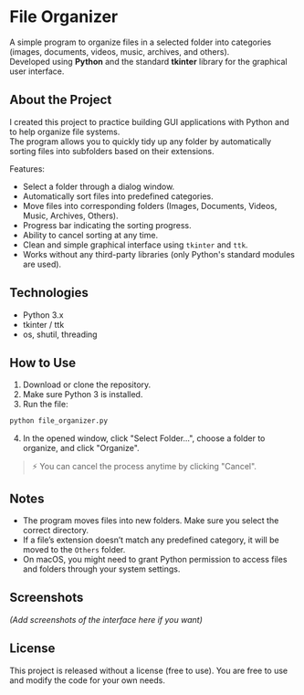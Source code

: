 # File Organizer

A simple program to organize files in a selected folder into categories (images, documents, videos, music, archives, and others).  
Developed using **Python** and the standard **tkinter** library for the graphical user interface.

## About the Project

I created this project to practice building GUI applications with Python and to help organize file systems.  
The program allows you to quickly tidy up any folder by automatically sorting files into subfolders based on their extensions.

Features:

- Select a folder through a dialog window.
- Automatically sort files into predefined categories.
- Move files into corresponding folders (Images, Documents, Videos, Music, Archives, Others).
- Progress bar indicating the sorting progress.
- Ability to cancel sorting at any time.
- Clean and simple graphical interface using `tkinter` and `ttk`.
- Works without any third-party libraries (only Python's standard modules are used).

## Technologies

- Python 3.x
- tkinter / ttk
- os, shutil, threading

## How to Use

1. Download or clone the repository.
2. Make sure Python 3 is installed.
3. Run the file:

```bash
python file_organizer.py
```

4. In the opened window, click "Select Folder...", choose a folder to organize, and click "Organize".

> ⚡ You can cancel the process anytime by clicking "Cancel".

## Notes

- The program moves files into new folders. Make sure you select the correct directory.
- If a file’s extension doesn’t match any predefined category, it will be moved to the `Others` folder.
- On macOS, you might need to grant Python permission to access files and folders through your system settings.

## Screenshots

*(Add screenshots of the interface here if you want)*

## License

This project is released without a license (free to use). You are free to use and modify the code for your own needs.
